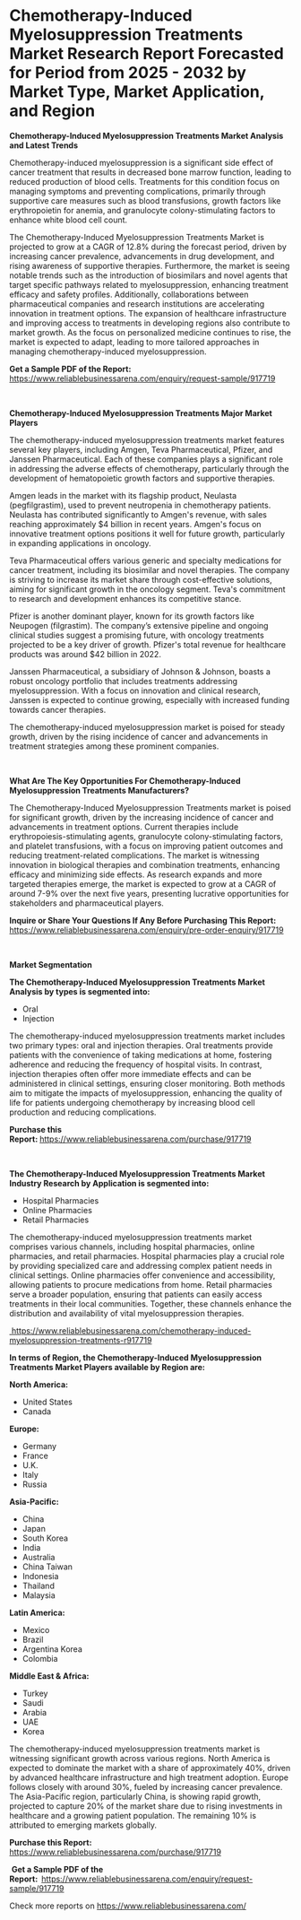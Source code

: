 <p><h1>Chemotherapy-Induced Myelosuppression Treatments Market Research Report Forecasted for Period from 2025 -  2032 by Market Type, Market Application, and Region</h1></p><p><strong>Chemotherapy-Induced Myelosuppression Treatments Market Analysis and Latest Trends</strong></p>
<p><p>Chemotherapy-induced myelosuppression is a significant side effect of cancer treatment that results in decreased bone marrow function, leading to reduced production of blood cells. Treatments for this condition focus on managing symptoms and preventing complications, primarily through supportive care measures such as blood transfusions, growth factors like erythropoietin for anemia, and granulocyte colony-stimulating factors to enhance white blood cell count. </p><p>The Chemotherapy-Induced Myelosuppression Treatments Market is projected to grow at a CAGR of 12.8% during the forecast period, driven by increasing cancer prevalence, advancements in drug development, and rising awareness of supportive therapies. Furthermore, the market is seeing notable trends such as the introduction of biosimilars and novel agents that target specific pathways related to myelosuppression, enhancing treatment efficacy and safety profiles. Additionally, collaborations between pharmaceutical companies and research institutions are accelerating innovation in treatment options. The expansion of healthcare infrastructure and improving access to treatments in developing regions also contribute to market growth. As the focus on personalized medicine continues to rise, the market is expected to adapt, leading to more tailored approaches in managing chemotherapy-induced myelosuppression.</p></p>
<p><strong>Get a Sample PDF of the Report:&nbsp;</strong> <a href="https://www.reliablebusinessarena.com/enquiry/request-sample/917719?utm_campaign=2485&utm_medium=2&utm_source=Github&utm_content=ia&utm_term=03032025&utm_id=chemotherapy-induced-myelosuppression-treatments">https://www.reliablebusinessarena.com/enquiry/request-sample/917719</a></p>
<p>&nbsp;</p>
<p><strong>Chemotherapy-Induced Myelosuppression Treatments Major Market Players</strong></p>
<p><p>The chemotherapy-induced myelosuppression treatments market features several key players, including Amgen, Teva Pharmaceutical, Pfizer, and Janssen Pharmaceutical. Each of these companies plays a significant role in addressing the adverse effects of chemotherapy, particularly through the development of hematopoietic growth factors and supportive therapies.</p><p>Amgen leads in the market with its flagship product, Neulasta (pegfilgrastim), used to prevent neutropenia in chemotherapy patients. Neulasta has contributed significantly to Amgen's revenue, with sales reaching approximately $4 billion in recent years. Amgen's focus on innovative treatment options positions it well for future growth, particularly in expanding applications in oncology.</p><p>Teva Pharmaceutical offers various generic and specialty medications for cancer treatment, including its biosimilar and novel therapies. The company is striving to increase its market share through cost-effective solutions, aiming for significant growth in the oncology segment. Teva's commitment to research and development enhances its competitive stance.</p><p>Pfizer is another dominant player, known for its growth factors like Neupogen (filgrastim). The company’s extensive pipeline and ongoing clinical studies suggest a promising future, with oncology treatments projected to be a key driver of growth. Pfizer's total revenue for healthcare products was around $42 billion in 2022.</p><p>Janssen Pharmaceutical, a subsidiary of Johnson & Johnson, boasts a robust oncology portfolio that includes treatments addressing myelosuppression. With a focus on innovation and clinical research, Janssen is expected to continue growing, especially with increased funding towards cancer therapies.</p><p>The chemotherapy-induced myelosuppression market is poised for steady growth, driven by the rising incidence of cancer and advancements in treatment strategies among these prominent companies.</p></p>
<p>&nbsp;</p>
<p><strong>What Are The Key Opportunities For Chemotherapy-Induced Myelosuppression Treatments Manufacturers?</strong></p>
<p><p>The Chemotherapy-Induced Myelosuppression Treatments market is poised for significant growth, driven by the increasing incidence of cancer and advancements in treatment options. Current therapies include erythropoiesis-stimulating agents, granulocyte colony-stimulating factors, and platelet transfusions, with a focus on improving patient outcomes and reducing treatment-related complications. The market is witnessing innovation in biological therapies and combination treatments, enhancing efficacy and minimizing side effects. As research expands and more targeted therapies emerge, the market is expected to grow at a CAGR of around 7-9% over the next five years, presenting lucrative opportunities for stakeholders and pharmaceutical players.</p></p>
<p><strong>Inquire or Share Your Questions If Any Before Purchasing This Report:</strong> <a href="https://www.reliablebusinessarena.com/enquiry/pre-order-enquiry/917719?utm_campaign=2485&utm_medium=2&utm_source=Github&utm_content=ia&utm_term=03032025&utm_id=chemotherapy-induced-myelosuppression-treatments">https://www.reliablebusinessarena.com/enquiry/pre-order-enquiry/917719</a></p>
<p>&nbsp;</p>
<p><strong>Market Segmentation</strong></p>
<p><strong>The Chemotherapy-Induced Myelosuppression Treatments Market Analysis by types is segmented into:</strong></p>
<p><ul><li>Oral</li><li>Injection</li></ul></p>
<p><p>The chemotherapy-induced myelosuppression treatments market includes two primary types: oral and injection therapies. Oral treatments provide patients with the convenience of taking medications at home, fostering adherence and reducing the frequency of hospital visits. In contrast, injection therapies often offer more immediate effects and can be administered in clinical settings, ensuring closer monitoring. Both methods aim to mitigate the impacts of myelosuppression, enhancing the quality of life for patients undergoing chemotherapy by increasing blood cell production and reducing complications.</p></p>
<p><strong>Purchase this Report:&nbsp;</strong><a href="https://www.reliablebusinessarena.com/purchase/917719?utm_campaign=2485&utm_medium=2&utm_source=Github&utm_content=ia&utm_term=03032025&utm_id=chemotherapy-induced-myelosuppression-treatments">https://www.reliablebusinessarena.com/purchase/917719</a></p>
<p>&nbsp;</p>
<p><strong>The Chemotherapy-Induced Myelosuppression Treatments Market Industry Research by Application is segmented into:</strong></p>
<p><ul><li>Hospital Pharmacies</li><li>Online Pharmacies</li><li>Retail Pharmacies</li></ul></p>
<p><p>The chemotherapy-induced myelosuppression treatments market comprises various channels, including hospital pharmacies, online pharmacies, and retail pharmacies. Hospital pharmacies play a crucial role by providing specialized care and addressing complex patient needs in clinical settings. Online pharmacies offer convenience and accessibility, allowing patients to procure medications from home. Retail pharmacies serve a broader population, ensuring that patients can easily access treatments in their local communities. Together, these channels enhance the distribution and availability of vital myelosuppression therapies.</p></p>
<p><a href="https://www.reliablebusinessarena.com/chemotherapy-induced-myelosuppression-treatments-r917719?utm_campaign=2485&utm_medium=2&utm_source=Github&utm_content=ia&utm_term=03032025&utm_id=chemotherapy-induced-myelosuppression-treatments">&nbsp;https://www.reliablebusinessarena.com/chemotherapy-induced-myelosuppression-treatments-r917719</a></p>
<p><strong>In terms of Region, the Chemotherapy-Induced Myelosuppression Treatments Market Players available by Region are:</strong></p>
<p>
    <p> <strong> North America: </strong>
        <ul>
            <li>United States</li>
            <li>Canada</li>
        </ul>
        </p> 
    <p> <strong> Europe: </strong>
        <ul>
            <li>Germany</li>
            <li>France</li>
            <li>U.K.</li>
            <li>Italy</li>
            <li>Russia</li>
        </ul>
        </p> 
    <p> <strong> Asia-Pacific: </strong>
        <ul>
            <li>China</li>
            <li>Japan</li>
            <li>South Korea</li>
            <li>India</li>
            <li>Australia</li>
            <li>China Taiwan</li>
            <li>Indonesia</li>
            <li>Thailand</li>
            <li>Malaysia</li>
        </ul>
        </p> 
    <p> <strong> Latin America: </strong>
        <ul>
            <li>Mexico</li>
            <li>Brazil</li>
            <li>Argentina Korea</li>
            <li>Colombia</li>
        </ul>
        </p> 
    <p> <strong> Middle East & Africa: </strong>
        <ul>
            <li>Turkey</li>
            <li>Saudi</li>
            <li>Arabia</li>
            <li>UAE</li>
            <li>Korea</li>
        </ul>
    </p>
    </p>
<p><p>The chemotherapy-induced myelosuppression treatments market is witnessing significant growth across various regions. North America is expected to dominate the market with a share of approximately 40%, driven by advanced healthcare infrastructure and high treatment adoption. Europe follows closely with around 30%, fueled by increasing cancer prevalence. The Asia-Pacific region, particularly China, is showing rapid growth, projected to capture 20% of the market share due to rising investments in healthcare and a growing patient population. The remaining 10% is attributed to emerging markets globally.</p></p>
<p><strong>Purchase this Report: </strong><a href="https://www.reliablebusinessarena.com/purchase/917719?utm_campaign=2485&utm_medium=2&utm_source=Github&utm_content=ia&utm_term=03032025&utm_id=chemotherapy-induced-myelosuppression-treatments">https://www.reliablebusinessarena.com/purchase/917719</a></p>
<p>&nbsp;<strong>Get a Sample PDF of the Report:&nbsp;&nbsp;</strong><a href="https://www.reliablebusinessarena.com/enquiry/request-sample/917719?utm_campaign=2485&utm_medium=2&utm_source=Github&utm_content=ia&utm_term=03032025&utm_id=chemotherapy-induced-myelosuppression-treatments">https://www.reliablebusinessarena.com/enquiry/request-sample/917719</a></p>
<p><strong></strong></p>
<p>Check more reports on <a href="https://www.reliablebusinessarena.com/?utm_campaign=2485&utm_medium=2&utm_source=Github&utm_content=ia&utm_term=03032025&utm_id=chemotherapy-induced-myelosuppression-treatments">https://www.reliablebusinessarena.com/</a></p>